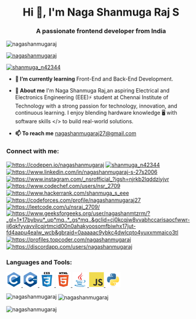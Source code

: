 <h1 align="center">Hi 👋, I'm Naga Shanmuga Raj S</h1>
<h3 align="center">A passionate frontend developer from India</h3>

<p align="left"> <img src="https://komarev.com/ghpvc/?username=nagashanmugaraj&label=Profile%20views&color=0e75b6&style=flat" alt="nagashanmugaraj" /> </p>

<p align="left"> <a href="https://github.com/ryo-ma/github-profile-trophy"><img src="https://github-profile-trophy.vercel.app/?username=nagashanmugaraj" alt="nagashanmugaraj" /></a> </p>

<p align="left"> <a href="https://twitter.com/shanmuga_n42344" target="blank"><img src="https://img.shields.io/twitter/follow/shanmuga_n42344?logo=twitter&style=for-the-badge" alt="shanmuga_n42344" /></a> </p>

- **🌱 I’m currently learning** Front-End and Back-End Development.

- **📃 About me** I'm Naga Shanmuga Raj,an aspiring Electrical and Electronics Engineering (EEE)⚡ student at Chennai Institute of Technology with a strong passion for technology, innovation, and continuous learning. I enjoy blending hardware knowledge 🖥️ with software skills </> to build real-world solutions.

- **📫 To reach me** nagashanmugaraj27@gmail.com

<h3 align="left">Connect with me:</h3>
<p align="left">
<a href="https://codepen.io/https://codepen.io/nagashanmugaraj" target="blank"><img align="center" src="https://raw.githubusercontent.com/rahuldkjain/github-profile-readme-generator/master/src/images/icons/Social/codepen.svg" alt="https://codepen.io/nagashanmugaraj" height="30" width="40" /></a>
<a href="https://twitter.com/shanmuga_n42344" target="blank"><img align="center" src="https://raw.githubusercontent.com/rahuldkjain/github-profile-readme-generator/master/src/images/icons/Social/twitter.svg" alt="shanmuga_n42344" height="30" width="40" /></a>
<a href="https://linkedin.com/in/https://www.linkedin.com/in/nagashanmugaraj-s-27s2006" target="blank"><img align="center" src="https://raw.githubusercontent.com/rahuldkjain/github-profile-readme-generator/master/src/images/icons/Social/linked-in-alt.svg" alt="https://www.linkedin.com/in/nagashanmugaraj-s-27s2006" height="30" width="40" /></a>
<a href="https://instagram.com/https://www.instagram.com/_nsrofficial_?igsh=njrkb2lqddziyjvr" target="blank"><img align="center" src="https://raw.githubusercontent.com/rahuldkjain/github-profile-readme-generator/master/src/images/icons/Social/instagram.svg" alt="https://www.instagram.com/_nsrofficial_?igsh=njrkb2lqddziyjvr" height="30" width="40" /></a>
<a href="https://www.codechef.com/users/https://www.codechef.com/users/nsr_2709" target="blank"><img align="center" src="https://cdn.jsdelivr.net/npm/simple-icons@3.1.0/icons/codechef.svg" alt="https://www.codechef.com/users/nsr_2709" height="30" width="40" /></a>
<a href="https://www.hackerrank.com/https://www.hackerrank.com/shanmuga_s_eee" target="blank"><img align="center" src="https://raw.githubusercontent.com/rahuldkjain/github-profile-readme-generator/master/src/images/icons/Social/hackerrank.svg" alt="https://www.hackerrank.com/shanmuga_s_eee" height="30" width="40" /></a>
<a href="https://codeforces.com/profile/https://codeforces.com/profile/nagashanmugaraj27" target="blank"><img align="center" src="https://raw.githubusercontent.com/rahuldkjain/github-profile-readme-generator/master/src/images/icons/Social/codeforces.svg" alt="https://codeforces.com/profile/nagashanmugaraj27" height="30" width="40" /></a>
<a href="https://www.leetcode.com/https://leetcode.com/u/nsraj_2709/" target="blank"><img align="center" src="https://raw.githubusercontent.com/rahuldkjain/github-profile-readme-generator/master/src/images/icons/Social/leet-code.svg" alt="https://leetcode.com/u/nsraj_2709/" height="30" width="40" /></a>
<a href="https://auth.geeksforgeeks.org/user/https://www.geeksforgeeks.org/user/nagashanmtzrm/?_gl=1*17bybvu*_up*mq..*_gs*mq..&gclid=cj0kcqjw8vvabhccarisaocfwwr-ij6qkfyyavvilcqjrtmcid00n0ahakyoosomfbiwhx17jut-fd4aapu4ealw_wcb&gbraid=0aaaaac9ybkc4dwlcpto4yuxxmmaico3tl" target="blank"><img align="center" src="https://raw.githubusercontent.com/rahuldkjain/github-profile-readme-generator/master/src/images/icons/Social/geeks-for-geeks.svg" alt="https://www.geeksforgeeks.org/user/nagashanmtzrm/?_gl=1*17bybvu*_up*mq..*_gs*mq..&gclid=cj0kcqjw8vvabhccarisaocfwwr-ij6qkfyyavvilcqjrtmcid00n0ahakyoosomfbiwhx17jut-fd4aapu4ealw_wcb&gbraid=0aaaaac9ybkc4dwlcpto4yuxxmmaico3tl" height="30" width="40" /></a>
<a href="https://www.topcoder.com/members/https://profiles.topcoder.com/nagashanmugaraj" target="blank"><img align="center" src="https://raw.githubusercontent.com/rahuldkjain/github-profile-readme-generator/master/src/images/icons/Social/topcoder.svg" alt="https://profiles.topcoder.com/nagashanmugaraj" height="30" width="40" /></a>
<a href="https://discord.gg/https://discordapp.com/users/nagashanmugaraj" target="blank"><img align="center" src="https://raw.githubusercontent.com/rahuldkjain/github-profile-readme-generator/master/src/images/icons/Social/discord.svg" alt="https://discordapp.com/users/nagashanmugaraj" height="30" width="40" /></a>
</p>

<h3 align="left">Languages and Tools:</h3>
<p align="left"> <a href="https://www.cprogramming.com/" target="_blank" rel="noreferrer"> <img src="https://raw.githubusercontent.com/devicons/devicon/master/icons/c/c-original.svg" alt="c" width="40" height="40"/> </a> <a href="https://www.w3schools.com/cpp/" target="_blank" rel="noreferrer"> <img src="https://raw.githubusercontent.com/devicons/devicon/master/icons/cplusplus/cplusplus-original.svg" alt="cplusplus" width="40" height="40"/> </a> <a href="https://www.w3schools.com/css/" target="_blank" rel="noreferrer"> <img src="https://raw.githubusercontent.com/devicons/devicon/master/icons/css3/css3-original-wordmark.svg" alt="css3" width="40" height="40"/> </a> <a href="https://www.w3.org/html/" target="_blank" rel="noreferrer"> <img src="https://raw.githubusercontent.com/devicons/devicon/master/icons/html5/html5-original-wordmark.svg" alt="html5" width="40" height="40"/> </a> <a href="https://www.java.com" target="_blank" rel="noreferrer"> <img src="https://raw.githubusercontent.com/devicons/devicon/master/icons/java/java-original.svg" alt="java" width="40" height="40"/> </a> <a href="https://developer.mozilla.org/en-US/docs/Web/JavaScript" target="_blank" rel="noreferrer"> <img src="https://raw.githubusercontent.com/devicons/devicon/master/icons/javascript/javascript-original.svg" alt="javascript" width="40" height="40"/> </a> <a href="https://www.python.org" target="_blank" rel="noreferrer"> <img src="https://raw.githubusercontent.com/devicons/devicon/master/icons/python/python-original.svg" alt="python" width="40" height="40"/> </a> </p>

<p><img align="left" src="https://github-readme-stats.vercel.app/api/top-langs?username=nagashanmugaraj&show_icons=true&locale=en&layout=compact" alt="nagashanmugaraj" /></p>

<p>&nbsp;<img align="center" src="https://github-readme-stats.vercel.app/api?username=nagashanmugaraj&show_icons=true&locale=en" alt="nagashanmugaraj" /></p>

<p><img align="center" src="https://github-readme-streak-stats.herokuapp.com/?user=nagashanmugaraj&" alt="nagashanmugaraj" /></p>
